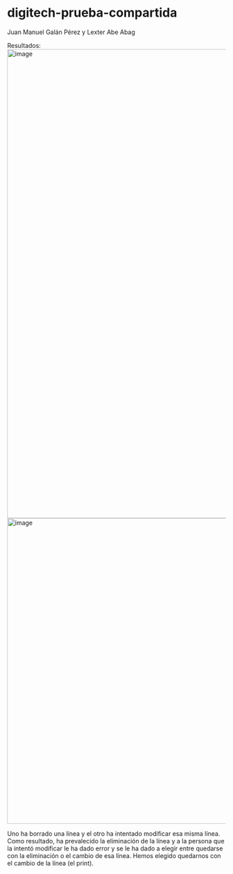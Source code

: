 # digitech-prueba-compartida

Juan Manuel Galán Pérez y Lexter Abe Abag

Resultados:
<img width="1916" height="1080" alt="image" src="https://github.com/user-attachments/assets/6b954c3f-6a1f-400a-a3a9-4dccec629d1e" />
<img width="1023" height="704" alt="image" src="https://github.com/user-attachments/assets/96204015-4bb5-4e23-bdd9-dc203ce0daf1" />

Uno ha borrado una línea y el otro ha intentado modificar esa misma línea. Como resultado, ha prevalecido la eliminación de la línea y a la persona que la intentó modificar le ha dado error y se le ha dado a elegir entre quedarse con la eliminación o el cambio de esa línea. Hemos elegido quedarnos con el cambio de la línea (el print).


